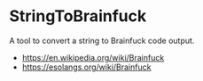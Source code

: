 # StringToBrainfuck

A tool to convert a string to Brainfuck code output.

* https://en.wikipedia.org/wiki/Brainfuck
* https://esolangs.org/wiki/Brainfuck
